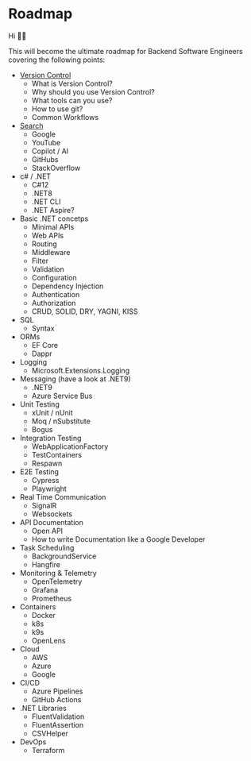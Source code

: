 # Roadmap

Hi 👋🏽

This will become the ultimate roadmap for Backend Software Engineers covering the following points:

- [Version Control](https://github.com/Suneeh/Roadmap/blob/main/Readme/1_VersionControl.md)
  - What is Version Control?
  - Why should you use Version Control?
  - What tools can you use?
  - How to use git?
  - Common Workflows
- [Search](https://github.com/Suneeh/Roadmap/blob/main/Readme/2_Search.md)
  - Google
  - YouTube
  - Copilot / AI
  - GitHubs
  - StackOverflow
- c# / .NET
  - C#12
  - .NET8
  - .NET CLI
  - .NET Aspire?
- Basic .NET concetps
  - Minimal APIs
  - Web APIs
  - Routing
  - Middleware
  - Filter
  - Validation
  - Configuration
  - Dependency Injection
  - Authentication
  - Authorization
  - CRUD, SOLID, DRY, YAGNI, KISS
- SQL
  - Syntax
- ORMs
  - EF Core
  - Dappr
- Logging
  - Microsoft.Extensions.Logging
- Messaging (have a look at .NET9)
  - .NET9
  - Azure Service Bus
- Unit Testing
  - xUnit / nUnit
  - Moq / nSubstitute
  - Bogus
- Integration Testing
  - WebApplicationFactory
  - TestContainers
  - Respawn
- E2E Testing
  - Cypress
  - Playwright
- Real Time Communication
  - SignalR
  - Websockets
- API Documentation
  - Open API
  - How to write Documentation like a Google Developer
- Task Scheduling
  - BackgroundService
  - Hangfire
- Monitoring & Telemetry
  - OpenTelemetry
  - Grafana
  - Prometheus
- Containers
  - Docker
  - k8s
  - k9s
  - OpenLens
- Cloud
  - AWS
  - Azure
  - Google
- CI/CD
  - Azure Pipelines
  - GitHub Actions
- .NET Libraries
  - FluentValidation
  - FluentAssertion
  - CSVHelper
- DevOps
  - Terraform
